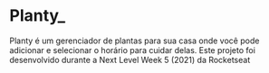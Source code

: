 # Planty_
Planty é um gerenciador de plantas para sua casa onde você pode adicionar e selecionar o horário para cuidar delas. Este projeto foi desenvolvido durante a Next Level Week 5 (2021) da Rocketseat
